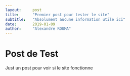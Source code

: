 ```yaml
---
layout:     post
title:      "Premier post pour tester le site"
subtitle:   "Absolument aucune information utile ici"
date:       2019-01-09
author:     "Alexandre ROUMA"
---
```


# Post de Test

Just un post pour voir si le site fonctionne